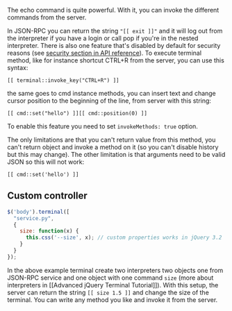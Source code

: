 The echo command is quite powerful. With it, you can invoke the different commands from the server.

In JSON-RPC you can return the string `"[[ exit ]]"` and it will log out from the interpreter if you have a login or call pop if you're in the nested interpreter. There is also one feature that's disabled by default for security reasons (see 
[security section in API reference](https://terminal.jcubic.pl/api_reference.php#security)). To execute terminal method, like for instance shortcut CTRL+R from the server, you
can use this syntax:

```
[[ terminal::invoke_key("CTRL+R") ]]
```

the same goes to cmd instance methods, you can insert text and change cursor position to the beginning of the line, from server with this string:

`[[ cmd::set("hello") ]][[ cmd::position(0) ]]`

To enable this feature you need to set `invokeMethods: true` option.

The only limitations are that you can't return value from this method, you can't return object and invoke a method on it (so you can't disable history but this may change). The other limitation is that arguments need to be valid JSON so this will not work:

`[[ cmd::set('hello') ]]`

## Custom controller

```javascript
$('body').terminal([
  "service.py", 
  {
    size: function(x) {
      this.css('--size', x); // custom properties works in jQuery 3.2
    }
  }
});
```

In the above example terminal create two interpreters two objects one from JSON-RPC service and one object with one command `size` (more about interpreters in [[Advanced jQuery Terminal Tutorial]]). With this setup, the server can return the string `[[ size 1.5 ]]` and change the size of the terminal. You can write any method you like and invoke it from the server.
